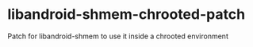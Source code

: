 # libandroid-shmem-chrooted-patch
Patch for libandroid-shmem to use it inside a chrooted environment
